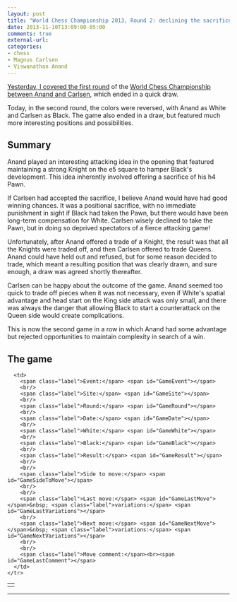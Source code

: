 ```yaml
---
layout: post
title: "World Chess Championship 2013, Round 2: declining the sacrifice"
date: 2013-11-10T13:09:00-05:00
comments: true
external-url: 
categories:
- chess
- Magnus Carlsen
- Viswanathan Anand
---
```

[Yesterday, I covered the first round](/blog/2013/11/09/world-chess-championship-2013/) of the [World Chess Championship between Anand and Carlsen](http://chennai2013.fide.com/), which ended in a quick draw.

Today, in the second round, the colors were reversed, with Anand as White and Carlsen as Black. The game also ended in a draw, but featured much more interesting positions and possibilities.

## Summary

Anand played an interesting attacking idea in the opening that featured maintaining a strong Knight on the e5 square to hamper Black's development. This idea inherently involved offering a sacrifice of his h4 Pawn.

If Carlsen had accepted the sacrifice, I believe Anand would have had good winning chances. It was a positional sacrifice, with no immediate punishment in sight if Black had taken the Pawn, but there would have been long-term compensation for White. Carlsen wisely declined to take the Pawn, but in doing so deprived spectators of a fierce attacking game!

Unfortunately, after Anand offered a trade of a Knight, the result was that all the Knights were traded off, and then Carlsen offered to trade Queens. Anand could have held out and refused, but for some reason decided to trade, which meant a resulting position that was clearly drawn, and sure enough, a draw was agreed shortly thereafter.

Carlsen can be happy about the outcome of the game. Anand seemed too quick to trade off pieces when it was not necessary, even if White's spatial advantage and head start on the King side attack was only small, and there was always the danger that allowing Black to start a counterattack on the Queen side would create complications.

This is now the second game in a row in which Anand had some advantage but rejected opportunities to maintain complexity in search of a win.

## The game

<link href="/chess/pgn4web/template.css" type="text/css" rel="stylesheet"></link>

<style type="text/css">
  #GameLastComment {
    font-style: italic
  }
</style>

<script src="/chess/pgn4web/pgn4web.js" type="text/javascript"></script>

<script type="text/javascript">
    "use strict";

    SetPgnUrl("/chess/anand-carlsen.pgn");
    SetImagePath("/chess/pgn4web/images");
    SetHighlightOption(true);
    SetCommentsIntoMoveText(true);
    SetCommentsOnSeparateLines(true);
    SetInitialGame(2);
    SetShortcutKeysEnabled(true);
</script>

<table>
    <tr valign="top">
      <td>
        <div id="GameBoard"></div>
        <div id="GameButtons"></div>
      </td>

      <td>
        <span class="label">Event:</span> <span id="GameEvent"></span>
        <br/>
        <span class="label">Site:</span> <span id="GameSite"></span>
        <br/>
        <span class="label">Round:</span> <span id="GameRound"></span>
        <br/>
        <span class="label">Date:</span> <span id="GameDate"></span>
        <br/>
        <span class="label">White:</span> <span id="GameWhite"></span>
        <br/>
        <span class="label">Black:</span> <span id="GameBlack"></span>
        <br/>
        <span class="label">Result:</span> <span id="GameResult"></span>
        <br/>
        <br/>
        <span class="label">Side to move:</span> <span id="GameSideToMove"></span>
        <br/>
        <br/>
        <span class="label">Last move:</span> <span id="GameLastMove"></span>&nbsp; <span class="label">variations:</span> <span id="GameLastVariations"></span>
        <br/>
        <span class="label">Next move:</span> <span id="GameNextMove"></span>&nbsp; <span class="label">variations:</span> <span id="GameNextVariations"></span>
        <br/>
        <br/>
        <span class="label">Move comment:</span><br><span id="GameLastComment"></span>
      </td>
    </tr>
</table>

<hr/>

<div id="GameText"></div>
